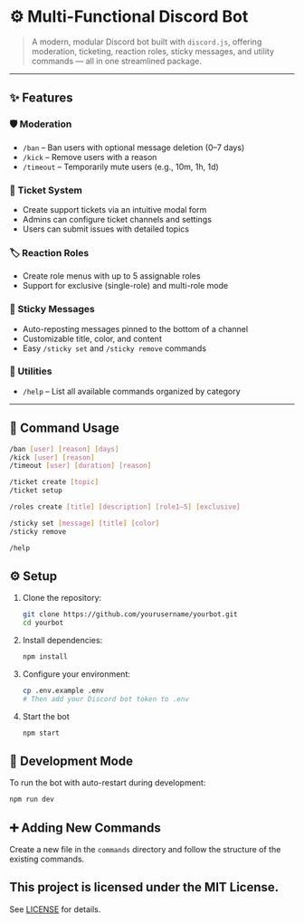 # ⚙️ Multi-Functional Discord Bot

> A modern, modular Discord bot built with `discord.js`, offering moderation, ticketing, reaction roles, sticky messages, and utility commands — all in one streamlined package.

---

## ✨ Features

### 🛡️ Moderation
- `/ban` – Ban users with optional message deletion (0–7 days)
- `/kick` – Remove users with a reason
- `/timeout` – Temporarily mute users (e.g., 10m, 1h, 1d)

### 🎫 Ticket System
- Create support tickets via an intuitive modal form
- Admins can configure ticket channels and settings
- Users can submit issues with detailed topics

### 🏷️ Reaction Roles
- Create role menus with up to 5 assignable roles
- Support for exclusive (single-role) and multi-role mode

### 📌 Sticky Messages
- Auto-reposting messages pinned to the bottom of a channel
- Customizable title, color, and content
- Easy `/sticky set` and `/sticky remove` commands

### 🔧 Utilities
- `/help` – List all available commands organized by category

---

## 🚀 Command Usage

```bash
/ban [user] [reason] [days]
/kick [user] [reason]
/timeout [user] [duration] [reason]

/ticket create [topic]
/ticket setup

/roles create [title] [description] [role1–5] [exclusive]

/sticky set [message] [title] [color]
/sticky remove

/help
```

## ⚙️ Setup

1. Clone the repository:
   ```bash
   git clone https://github.com/yourusername/yourbot.git
   cd yourbot
   ```

2. Install dependencies:
   ```bash
   npm install
   ```

3. Configure your environment:
   ```bash
   cp .env.example .env
   # Then add your Discord bot token to .env
   ```

4. Start the bot
   ```bash
   npm start
   ```

## 🧪 Development Mode
To run the bot with auto-restart during development:
```bash
npm run dev
```

## ➕ Adding New Commands
Create a new file in the `commands` directory and follow the structure of the existing commands.

## This project is licensed under the MIT License.
See [LICENSE](./LICENSE) for details.
